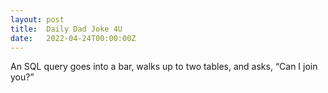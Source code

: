 ```yaml
---
layout: post
title:  Daily Dad Joke 4U
date:   2022-04-24T00:00:00Z
---
```

An SQL query goes into a bar, walks up to two tables, and asks, “Can I join you?”
